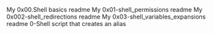 My 0x00.Shell basics readme
My 0x01-shell_permissions readme
My 0x002-shell_redirections readme
My 0x03-shell_variables_expansions readme
0-Shell script that creates an alias
